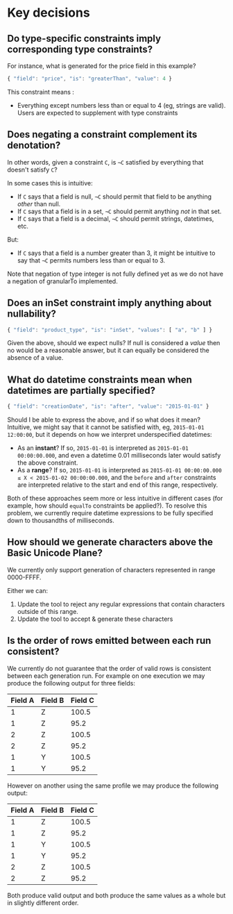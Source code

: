 # Key decisions

## Do type-specific constraints imply corresponding type constraints?

For instance, what is generated for the price field in this example?

```javascript
{ "field": "price", "is": "greaterThan", "value": 4 }
```

This constraint means :
  * Everything except numbers less than or equal to 4 (eg, strings are valid). Users are expected to supplement with type constraints


## Does negating a constraint complement its denotation?

In other words, given a constraint `C`, is `¬C` satisfied by everything that doesn't satisfy `C`?

In some cases this is intuitive:

- If `C` says that a field is null, `¬C` should permit that field to be anything _other_ than null.
- If `C` says that a field is in a set, `¬C` should permit anything _not_ in that set.
- If `C` says that a field is a decimal, `¬C` should permit strings, datetimes, etc.

But:

- If `C` says that a field is a number greater than 3, it might be intuitive to say that `¬C` permits numbers less than or equal to 3.     

Note that negation of type integer is not fully defined yet as we do not have a negation of granularTo implemented.

## Does an inSet constraint imply anything about nullability?

```javascript
{ "field": "product_type", "is": "inSet", "values": [ "a", "b" ] }
```

Given the above, should we expect nulls? If null is considered a _value_ then no would be a reasonable answer, but it can equally be considered the absence of a value. 

## What do datetime constraints mean when datetimes are partially specified?

```javascript
{ "field": "creationDate", "is": "after", "value": "2015-01-01" }
```

Should I be able to express the above, and if so what does it mean? Intuitive, we might say that it cannot be satisfied with, eg, `2015-01-01 12:00:00`, but it depends on how we interpret underspecified datetimes:

* As an **instant**? If so, `2015-01-01` is interpreted as `2015-01-01 00:00:00.000`, and even a datetime 0.01 milliseconds later would satisfy the above constraint.
* As a **range**? If so, `2015-01-01` is interpreted as `2015-01-01 00:00:00.000 ≤ X < 2015-01-02 00:00:00.000`, and the `before` and `after` constraints are interpreted relative to the start and end of this range, respectively.

Both of these approaches seem more or less intuitive in different cases (for example, how should `equalTo` constraints be applied?). To resolve this problem, we currently require datetime expressions to be fully specified down to thousandths of milliseconds.

## How should we generate characters above the Basic Unicode Plane?

We currently only support generation of characters represented in range 0000-FFFF.

Either we can:
1) Update the tool to reject any regular expressions that contain characters outside of this range.
2) Update the tool to accept & generate these characters

## Is the order of rows emitted between each run consistent?

We currently do not guarantee that the order of valid rows is consistent between each generation run. For example on one execution we may produce the following output for three fields:

| Field A | Field B | Field C |
|---------|---------|---------|
| 1       | Z       | 100.5   |
| 1       | Z       | 95.2    |
| 2       | Z       | 100.5   |
| 2       | Z       | 95.2    |
| 1       | Y       | 100.5   |
| 1       | Y       | 95.2    |

However on another using the same profile we may produce the following output:

| Field A | Field B | Field C |
|---------|---------|---------|
| 1       | Z       | 100.5   |
| 1       | Z       | 95.2    |
| 1       | Y       | 100.5   |
| 1       | Y       | 95.2    |
| 2       | Z       | 100.5   |
| 2       | Z       | 95.2    |

Both produce valid output and both produce the same values as a whole but in slightly different order.